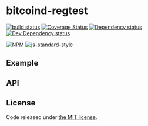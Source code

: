 # bitcoind-regtest

[![build status](https://img.shields.io/travis/fanatid/bitcoind-regtest.svg?branch=master&style=flat-square)](http://travis-ci.org/fanatid/bitcoind-regtest)
[![Coverage Status](https://img.shields.io/coveralls/fanatid/bitcoind-regtest.svg?style=flat-square)](https://coveralls.io/r/fanatid/bitcoind-regtest)
[![Dependency status](https://img.shields.io/david/fanatid/bitcoind-regtest.svg?style=flat-square)](https://david-dm.org/fanatid/bitcoind-regtest#info=dependencies)
[![Dev Dependency status](https://img.shields.io/david/fanatid/bitcoind-regtest.svg?style=flat-square)](https://david-dm.org/fanatid/bitcoind-regtest#info=devDependencies)

[![NPM](https://nodei.co/npm/bitcoind-regtest.png)](https://www.npmjs.com/package/bitcoind-regtest)
[![js-standard-style](https://cdn.rawgit.com/feross/standard/master/badge.svg)](https://github.com/feross/standard)

## Example

## API

## License

Code released under [the MIT license](https://github.com/fanatid/bitcoind-regtest/blob/master/LICENSE).
